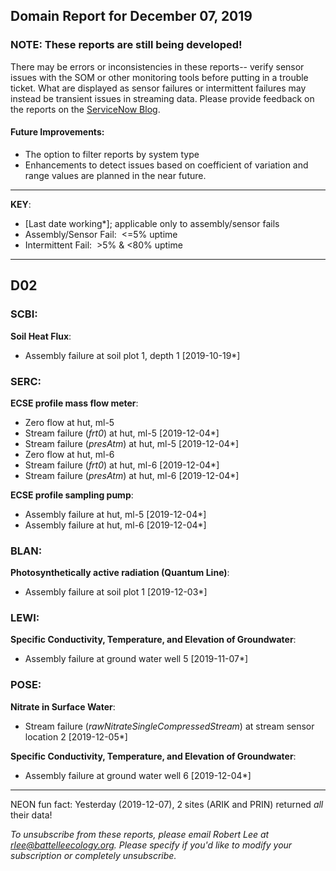 ## Domain Report for December 07, 2019


### NOTE: These reports are still being developed!
There may be errors or inconsistencies in these reports-- verify sensor issues with the SOM or other monitoring tools before putting in a trouble ticket. What are displayed as sensor failures or intermittent failures may instead be transient issues in streaming data.
Please provide feedback on the reports on the [ServiceNow Blog](https://neon.service-now.com/community?id=community_blog&sys_id=9b4fbe8adbed734017ecf9041d9619be).

#### Future Improvements: 
 - The option to filter reports by system type 
 - Enhancements to detect issues based on coefficient of variation and range values are planned in the near future.

***

**KEY**:

 - [Last date working*]; applicable only to assembly/sensor fails
 - Assembly/Sensor Fail:&nbsp;&nbsp;<=5% uptime
 - Intermittent Fail:&nbsp;&nbsp;>5% & <80% uptime

***
## D02

### SCBI:

**Soil Heat Flux**:
 - Assembly failure at soil plot 1, depth 1 [2019-10-19*]

### SERC:

**ECSE profile mass flow meter**:
 - Zero flow at hut, ml-5
 - Stream failure (_frt0_) at hut, ml-5 [2019-12-04*]
 - Stream failure (_presAtm_) at hut, ml-5 [2019-12-04*]
 - Zero flow at hut, ml-6
 - Stream failure (_frt0_) at hut, ml-6 [2019-12-04*]
 - Stream failure (_presAtm_) at hut, ml-6 [2019-12-04*]

**ECSE profile sampling pump**:
 - Assembly failure at hut, ml-5 [2019-12-04*]
 - Assembly failure at hut, ml-6 [2019-12-04*]

### BLAN:

**Photosynthetically active radiation (Quantum Line)**:
 - Assembly failure at soil plot 1 [2019-12-03*]

### LEWI:

**Specific Conductivity, Temperature, and Elevation of Groundwater**:
 - Assembly failure at ground water well 5 [2019-11-07*]

### POSE:

**Nitrate in Surface Water**:
 - Stream failure (_rawNitrateSingleCompressedStream_) at stream sensor location 2 [2019-12-05*]

**Specific Conductivity, Temperature, and Elevation of Groundwater**:
 - Assembly failure at ground water well 6 [2019-12-04*]

***
NEON fun fact: Yesterday (2019-12-07), 2 sites (ARIK and PRIN) returned _all_ their data!

_To unsubscribe from these reports, please email Robert Lee at rlee@battelleecology.org. Please specify if you'd like to modify your subscription or completely unsubscribe._
